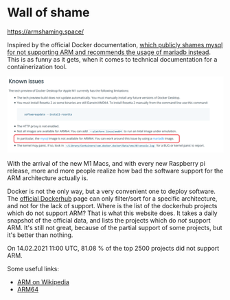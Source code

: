 # Wall of shame

https://armshaming.space/

Inspired by the official Docker documentation, [which publicly shames mysql for not supporting ARM and recommends the usage of mariadb instead](https://docs.docker.com/docker-for-mac/apple-m1/#known-issues). This is as funny as it gets, when it comes to technical documentation for a containerization tool.

![screenshot_docker_docs.png](./screenshot_docker_docs.png)

With the arrival of the new M1 Macs, and with every new Raspberry pi release, more and more people realize how bad the software support for the ARM architecture actually is. 

Docker is not the only way, but a very convenient one to deploy software. The [official Dockerhub](https://hub.docker.com/search?q=&type=image) page can only filter/sort for a specific architecture, and not for the lack of support. Where is the list of the dockerhub projects which do not support ARM? That is what this website does. It takes a daily snapshot of the official data, and lists the projects which do _not_ support ARM. It's still not great, because of the partial support of some projects, but it's better than nothing.

On 14.02.2021 11:00 UTC, 81.08 % of the top 2500 projects did not support ARM.

Some useful links:
- [ARM on Wikipedia](https://en.wikipedia.org/wiki/ARM_architecture)
- [ARM64](https://en.wikipedia.org/wiki/AArch64)
